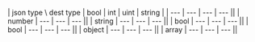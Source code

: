 | json type \ dest type | bool | int | uint | string |
| --- | --- | --- | --- ||
| number | --- | --- | --- ||
| string | --- | --- | --- ||
| bool | --- | --- | --- ||
| bool | --- | --- | --- ||
| object | --- | --- | --- ||
| array | --- | --- | --- ||